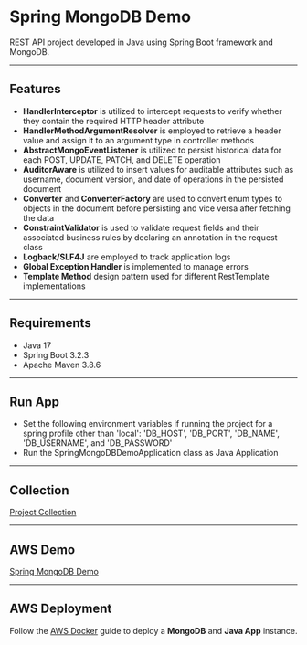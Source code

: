 # Spring MongoDB Demo

REST API project developed in Java using Spring Boot framework and MongoDB.

---

## Features

- **HandlerInterceptor** is utilized to intercept requests to verify whether they contain the required HTTP header attribute
- **HandlerMethodArgumentResolver** is employed to retrieve a header value and assign it to an argument type in controller methods
- **AbstractMongoEventListener** is utilized to persist historical data for each POST, UPDATE, PATCH, and DELETE operation
- **AuditorAware** is utilized to insert values for auditable attributes such as username, document version, and date of operations in the persisted document
- **Converter** and **ConverterFactory** are used to convert enum types to objects in the document before persisting and vice versa after fetching the data
- **ConstraintValidator** is used to validate request fields and their associated business rules by declaring an annotation in the request class
- **Logback/SLF4J** are employed to track application logs
- **Global Exception Handler** is implemented to manage errors
- **Template Method** design pattern used for different RestTemplate implementations

---

## Requirements

- Java 17
- Spring Boot 3.2.3
- Apache Maven 3.8.6

---

## Run App

- Set the following environment variables if running the project for a spring profile other than 'local': 'DB_HOST', 'DB_PORT', 'DB_NAME', 'DB_USERNAME', and 'DB_PASSWORD'
- Run the SpringMongoDBDemoApplication class as Java Application

---

## Collection

[Project Collection](https://github.com/erebelo/spring-mongodb-demo/tree/develop/collection)

---

## AWS Demo

[Spring MongoDB Demo](http://smd-api.erebelo.com/spring-mongodb-demo/swagger-ui/index.html)

---

## AWS Deployment

Follow the [AWS Docker](https://github.com/erebelo/aws-docker/tree/main) guide to deploy a **MongoDB** and **Java App** instance.
